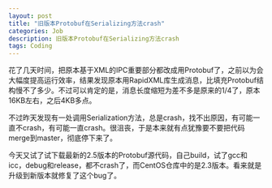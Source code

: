 ```yaml
---
layout: post
title: "旧版本Protobuf在Serializing方法crash"
categories: Job
description: 旧版本Protobuf在Serializing方法crash
tags: Coding
---
```

花了几天时间，把原本基于XML的IPC重要部分都改成用Protobuf了，之前以为会大幅度提高运行效率，结果发现原本用RapidXML库生成消息，比填充Protobuf结构慢不了多少。不过可以肯定的是，消息长度缩短为差不多是原来的1/4了，原本16KB左右，之后4KB多点。

不过昨天发现有一处调用Serialization方法，总是crash，找不出原因，有可能一直不crash，有可能一直crash。很沮丧，于是本来就有点犹豫要不要把代码merge到master，彻底停下来了。

今天又试了试下载最新的2.5版本的Protobuf源代码，自己build，试了gcc和icc，debug和release，都不crash了，而CentOS仓库中的是2.3版本。看来就是升级到新版本就修复了这个bug了。

